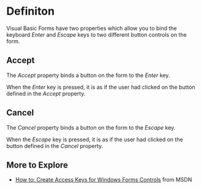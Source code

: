 # Definiton #

Visual Basic Forms have two properties which allow you to bind the keyboard _Enter_ and _Escape_ keys to two different button controls on the form.

## Accept ##
The _Accept_ property binds a button on the form to the _Enter_ key.

When the _Enter_ key is pressed, it is as if the user had clicked on the button defined in the _Accept_ property.

## Cancel ##
The _Cancel_ property binds a button on the form to the _Escape_ key.

When the _Escape_ key is pressed, it is as if the user had clicked on the button defined in the _Cancel_ property.

## More to Explore ##
  * [How to: Create Access Keys for Windows Forms Controls](https://msdn.microsoft.com/en-us/library/az5a73z1.aspx) from MSDN


